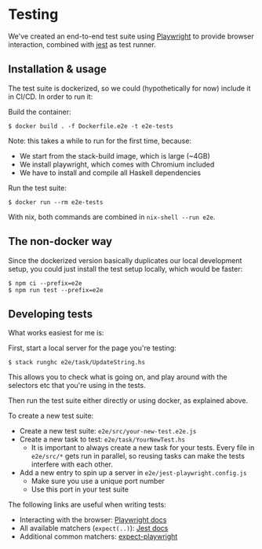# Testing

We've created an end-to-end test suite using
[Playwright](https://github.com/microsoft/playwright) to provide browser
interaction, combined with [jest](https://jestjs.io/) as test runner.

## Installation & usage

The test suite is dockerized, so we could (hypothetically for now) include it in
CI/CD. In order to run it:


Build the container:

```console
$ docker build . -f Dockerfile.e2e -t e2e-tests
```

Note: this takes a while to run for the first time, because:

- We start from the stack-build image, which is large (~4GB)
- We install playwright, which comes with Chromium included
- We have to install and compile all Haskell dependencies

Run the test suite:

```console
$ docker run --rm e2e-tests
```

With nix, both commands are combined in `nix-shell --run e2e`.

## The non-docker way

Since the dockerized version basically duplicates our local development setup,
you could just install the test setup locally, which would be faster:

```console
$ npm ci --prefix=e2e
$ npm run test --prefix=e2e
```

## Developing tests

What works easiest for me is:

First, start a local server for the page you're testing:

```console
$ stack runghc e2e/task/UpdateString.hs
```

This allows you to check what is going on, and play around with the selectors
etc that you're using in the tests.

Then run the test suite either directly or using docker, as explained above.

To create a new test suite:

- Create a new test suite: `e2e/src/your-new-test.e2e.js`
- Create a new task to test: `e2e/task/YourNewTest.hs`
  - It is important to always create a new task for your tests. Every file in
    `e2e/src/*` gets run in parallel, so reusing tasks can make the tests
    interfere with each other.
- Add a new entry to spin up a server in `e2e/jest-playwright.config.js`
  - Make sure you use a unique port number
  - Use this port in your test suite

The following links are useful when writing tests:

- Interacting with the browser: [Playwright docs](https://playwright.dev/docs/intro)
- All available matchers (`expect(..)`): [Jest docs](https://jestjs.io/docs/expect)
- Additional common matchers:
  [expect-playwright](https://github.com/playwright-community/expect-playwright#expect-playwright)
